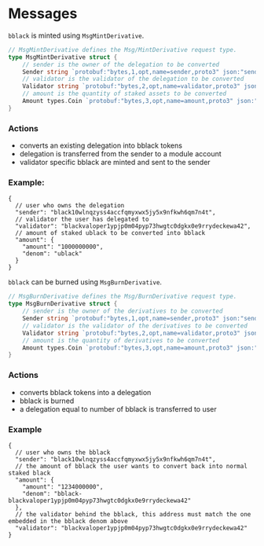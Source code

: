 <!--
order: 3
-->

# Messages

`bblack` is minted using `MsgMintDerivative`.


```go
// MsgMintDerivative defines the Msg/MintDerivative request type.
type MsgMintDerivative struct {
	// sender is the owner of the delegation to be converted
	Sender string `protobuf:"bytes,1,opt,name=sender,proto3" json:"sender,omitempty"`
	// validator is the validator of the delegation to be converted
	Validator string `protobuf:"bytes,2,opt,name=validator,proto3" json:"validator,omitempty"`
	// amount is the quantity of staked assets to be converted
	Amount types.Coin `protobuf:"bytes,3,opt,name=amount,proto3" json:"amount"`
}
```

### Actions

* converts an existing delegation into bblack tokens
* delegation is transferred from the sender to a module account
* validator specific bblack are minted and sent to the sender

### Example:

```jsonc
{
  // user who owns the delegation
  "sender": "black10wlnqzyss4accfqmyxwx5jy5x9nfkwh6qm7n4t",
  // validator the user has delegated to
  "validator": "blackvaloper1ypjp0m04pyp73hwgtc0dgkx0e9rrydeckewa42",
  // amount of staked ublack to be converted into bblack
  "amount": {
    "amount": "1000000000",
    "denom": "ublack"
  }
}
```

`bblack` can be burned using `MsgBurnDerivative`.

```go
// MsgBurnDerivative defines the Msg/BurnDerivative request type.
type MsgBurnDerivative struct {
	// sender is the owner of the derivatives to be converted
	Sender string `protobuf:"bytes,1,opt,name=sender,proto3" json:"sender,omitempty"`
	// validator is the validator of the derivatives to be converted
	Validator string `protobuf:"bytes,2,opt,name=validator,proto3" json:"validator,omitempty"`
	// amount is the quantity of derivatives to be converted
	Amount types.Coin `protobuf:"bytes,3,opt,name=amount,proto3" json:"amount"`
}
```

### Actions

* converts bblack tokens into a delegation
* bblack is burned
* a delegation equal to number of bblack is transferred to user


### Example

```jsonc
{
  // user who owns the bblack
  "sender": "black10wlnqzyss4accfqmyxwx5jy5x9nfkwh6qm7n4t",
  // the amount of bblack the user wants to convert back into normal staked black
  "amount": {
    "amount": "1234000000",
    "denom": "bblack-blackvaloper1ypjp0m04pyp73hwgtc0dgkx0e9rrydeckewa42"
  },
  // the validator behind the bblack, this address must match the one embedded in the bblack denom above
  "validator": "blackvaloper1ypjp0m04pyp73hwgtc0dgkx0e9rrydeckewa42"
}
```
